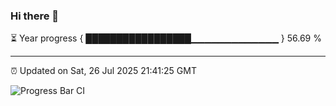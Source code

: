 ### Hi there 👋

⏳ Year progress { █████████████████▁▁▁▁▁▁▁▁▁▁▁▁▁ } 56.69 %

---

⏰ Updated on Sat, 26 Jul 2025 21:41:25 GMT

![Progress Bar CI](https://github.com/IshwaranRudhara/GIT-ACTION/workflows/Progress%20Bar%20CI/badge.svg)
